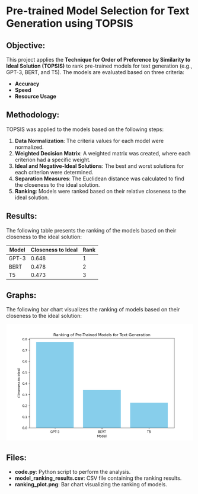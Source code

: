# Pre-trained Model Selection for Text Generation using TOPSIS

## Objective:
This project applies the **Technique for Order of Preference by Similarity to Ideal Solution (TOPSIS)** to rank pre-trained models for text generation (e.g., GPT-3, BERT, and T5). The models are evaluated based on three criteria:
- **Accuracy**
- **Speed**
- **Resource Usage**

## Methodology:
TOPSIS was applied to the models based on the following steps:
1. **Data Normalization**: The criteria values for each model were normalized.
2. **Weighted Decision Matrix**: A weighted matrix was created, where each criterion had a specific weight.
3. **Ideal and Negative-Ideal Solutions**: The best and worst solutions for each criterion were determined.
4. **Separation Measures**: The Euclidean distance was calculated to find the closeness to the ideal solution.
5. **Ranking**: Models were ranked based on their relative closeness to the ideal solution.

## Results:
The following table presents the ranking of the models based on their closeness to the ideal solution:

| Model  | Closeness to Ideal | Rank |
|--------|---------------------|------|
| GPT-3  | 0.648               | 1    |
| BERT   | 0.478               | 2    |
| T5     | 0.473               | 3    |

## Graphs:
The following bar chart visualizes the ranking of models based on their closeness to the ideal solution:

![Model Ranking Plot](ranking_plot.png)

## Files:
- **code.py**: Python script to perform the analysis.
- **model_ranking_results.csv**: CSV file containing the ranking results.
- **ranking_plot.png**: Bar chart visualizing the ranking of models.
